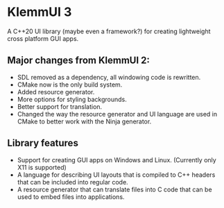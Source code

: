 # KlemmUI 3

A C++20 UI library (maybe even a framework?) for creating lightweight cross platform GUI apps.

## Major changes from KlemmUI 2:

- SDL removed as a dependency, all windowing code is rewritten.
- CMake now is the only build system.
- Added resource generator.
- More options for styling backgrounds.
- Better support for translation.
- Changed the way the resource generator and UI language are used in CMake to better work with
  the Ninja generator.


## Library features

- Support for creating GUI apps on Windows and Linux. (Currently only X11 is supported)
- A language for describing UI layouts that is compiled to C++ headers that can be included into regular code.
- A resource generator that can translate files into C code that can be used to embed files into applications.

